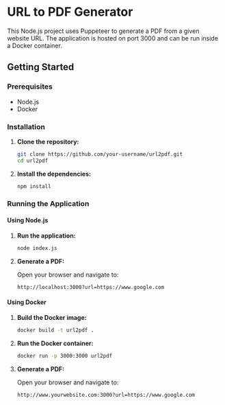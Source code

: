 # URL to PDF Generator

This Node.js project uses Puppeteer to generate a PDF from a given website URL. The application is hosted on port 3000 and can be run inside a Docker container.

## Getting Started

### Prerequisites

- Node.js
- Docker

### Installation

1. **Clone the repository:**

    ```bash
    git clone https://github.com/your-username/url2pdf.git
    cd url2pdf
    ```

2. **Install the dependencies:**

    ```bash
    npm install
    ```

### Running the Application

#### Using Node.js

1. **Run the application:**

    ```bash
    node index.js
    ```

2. **Generate a PDF:**

    Open your browser and navigate to:

    ```
    http://localhost:3000?url=https://www.google.com
    ```

#### Using Docker

1. **Build the Docker image:**

    ```bash
    docker build -t url2pdf .
    ```

2. **Run the Docker container:**

    ```bash
    docker run -p 3000:3000 url2pdf
    ```

3. **Generate a PDF:**

    Open your browser and navigate to:

    ```
    http://www.yourwebsite.com:3000?url=https://www.google.com
    ```
